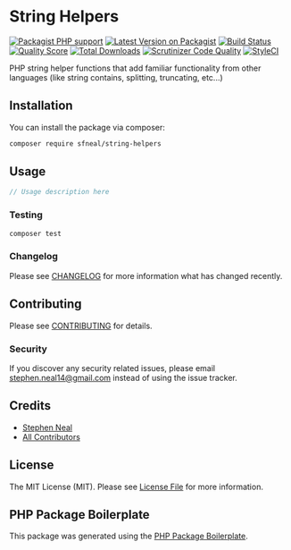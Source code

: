 # String Helpers

[![Packagist PHP support](https://img.shields.io/packagist/php-v/sfneal/string-helpers)](https://packagist.org/packages/sfneal/string-helpers)
[![Latest Version on Packagist](https://img.shields.io/packagist/v/sfneal/string-helpers.svg?style=flat-square)](https://packagist.org/packages/sfneal/string-helpers)
[![Build Status](https://travis-ci.com/sfneal/string-helpers.svg?branch=master&style=flat-square)](https://travis-ci.com/sfneal/string-helpers)
[![Quality Score](https://img.shields.io/scrutinizer/g/sfneal/string-helpers.svg?style=flat-square)](https://scrutinizer-ci.com/g/sfneal/string-helpers)
[![Total Downloads](https://img.shields.io/packagist/dt/sfneal/string-helpers.svg?style=flat-square)](https://packagist.org/packages/sfneal/string-helpers)
[![Scrutinizer Code Quality](https://scrutinizer-ci.com/g/sfneal/string-helpers/badges/quality-score.png?b=master)](https://scrutinizer-ci.com/g/sfneal/string-helpers/?branch=master)
[![StyleCI](https://github.styleci.io/repos/288787695/shield?branch=master)](https://github.styleci.io/repos/288787695?branch=master)

PHP string helper functions that add familiar functionality from other languages (like string contains, splitting, truncating, etc...)

## Installation

You can install the package via composer:

```bash
composer require sfneal/string-helpers
```

## Usage

``` php
// Usage description here
```

### Testing

``` bash
composer test
```

### Changelog

Please see [CHANGELOG](CHANGELOG.md) for more information what has changed recently.

## Contributing

Please see [CONTRIBUTING](CONTRIBUTING.md) for details.

### Security

If you discover any security related issues, please email stephen.neal14@gmail.com instead of using the issue tracker.

## Credits

- [Stephen Neal](https://github.com/sfneal)
- [All Contributors](../../contributors)

## License

The MIT License (MIT). Please see [License File](LICENSE.md) for more information.

## PHP Package Boilerplate

This package was generated using the [PHP Package Boilerplate](https://laravelpackageboilerplate.com).
